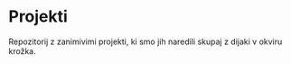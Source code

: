 # Projekti

Repozitorij z zanimivimi projekti, ki smo jih naredili skupaj z dijaki v okviru krožka.
